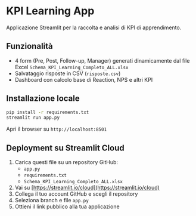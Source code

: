 # KPI Learning App

Applicazione Streamlit per la raccolta e analisi di KPI di apprendimento.

## Funzionalità
- 4 form (Pre, Post, Follow-up, Manager) generati dinamicamente dal file Excel `Schema_KPI_Learning_Completo_ALL.xlsx`
- Salvataggio risposte in CSV (`risposte.csv`)
- Dashboard con calcolo base di Reaction, NPS e altri KPI

## Installazione locale
```bash
pip install -r requirements.txt
streamlit run app.py
```

Apri il browser su `http://localhost:8501`

## Deployment su Streamlit Cloud
1. Carica questi file su un repository GitHub:
   - `app.py`
   - `requirements.txt`
   - `Schema_KPI_Learning_Completo_ALL.xlsx`
2. Vai su [https://streamlit.io/cloud](https://streamlit.io/cloud)
3. Collega il tuo account GitHub e scegli il repository
4. Seleziona branch e file `app.py`
5. Ottieni il link pubblico alla tua applicazione
